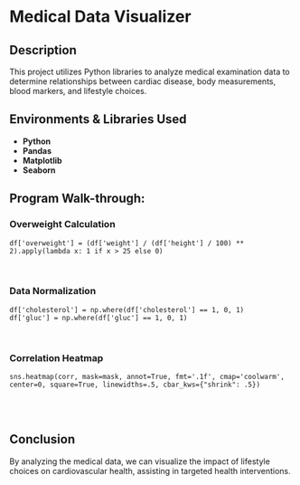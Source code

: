 <h1>Medical Data Visualizer</h1>


<h2>Description</h2>
<p>This project utilizes Python libraries to analyze medical examination data to determine relationships between cardiac disease, body measurements, blood markers, and lifestyle choices.</p>

<h2>Environments & Libraries Used</h2>
<ul>
  <li><b>Python</b></li>
  <li><b>Pandas</b></li>
  <li><b>Matplotlib</b></li>
  <li><b>Seaborn</b></li>
</ul>

<h2>Program Walk-through:</h2>

<h3>Overweight Calculation</h3>
<pre><code>df['overweight'] = (df['weight'] / (df['height'] / 100) ** 2).apply(lambda x: 1 if x > 25 else 0)</code></pre>
<br />

<h3>Data Normalization</h3>
<pre><code>df['cholesterol'] = np.where(df['cholesterol'] == 1, 0, 1)
df['gluc'] = np.where(df['gluc'] == 1, 0, 1)</code></pre>
<br />



<h3>Correlation Heatmap</h3>
<pre><code>sns.heatmap(corr, mask=mask, annot=True, fmt='.1f', cmap='coolwarm', center=0, square=True, linewidths=.5, cbar_kws={"shrink": .5})</code></pre>

<br />
<br />

<h2>Conclusion</h2>
<p>By analyzing the medical data, we can visualize the impact of lifestyle choices on cardiovascular health, assisting in targeted health interventions.</p>
